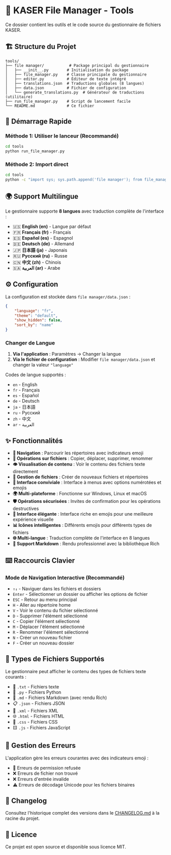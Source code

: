 # 📁 KASER File Manager - Tools

Ce dossier contient les outils et le code source du gestionnaire de fichiers KASER.

## 🏗️ Structure du Projet

```
tools/
├── file manager/           # Package principal du gestionnaire
│   ├── __init__.py        # Initialisation du package
│   ├── file_manager.py    # Classe principale du gestionnaire
│   ├── editor.py          # Éditeur de texte intégré
│   ├── translations.json  # Traductions globales (8 langues)
│   ├── data.json          # Fichier de configuration
│   └── generate_translations.py  # Générateur de traductions (utilitaire)
├── run_file_manager.py    # Script de lancement facile
└── README.md              # Ce fichier
```

## 🚀 Démarrage Rapide

### Méthode 1: Utiliser le lanceur (Recommandé)
```bash
cd tools
python run_file_manager.py
```

### Méthode 2: Import direct
```bash
cd tools
python -c "import sys; sys.path.append('file manager'); from file_manager import FileManager; FileManager().run()"
```

## 🌍 Support Multilingue

Le gestionnaire supporte **8 langues** avec traduction complète de l'interface :

- 🇺🇸 **English (en)** - Langue par défaut
- 🇫🇷 **Français (fr)** - Français
- 🇪🇸 **Español (es)** - Espagnol  
- 🇩🇪 **Deutsch (de)** - Allemand
- 🇯🇵 **日本語 (ja)** - Japonais
- 🇷🇺 **Русский (ru)** - Russe
- 🇨🇳 **中文 (zh)** - Chinois
- 🇸🇦 **العربية (ar)** - Arabe

## ⚙️ Configuration

La configuration est stockée dans `file manager/data.json` :

```json
{
    "language": "fr",
    "theme": "default", 
    "show_hidden": false,
    "sort_by": "name"
}
```

### Changer de Langue

1. **Via l'application** : Paramètres → Changer la langue
2. **Via le fichier de configuration** : Modifier `file manager/data.json` et changer la valeur `"language"`

Codes de langue supportés :
- `en` - English
- `fr` - Français  
- `es` - Español
- `de` - Deutsch
- `ja` - 日本語
- `ru` - Русский
- `zh` - 中文
- `ar` - العربية

## ✨ Fonctionnalités

- **📂 Navigation** : Parcourir les répertoires avec indicateurs emoji
- **🔄 Opérations sur fichiers** : Copier, déplacer, supprimer, renommer
- **👁️ Visualisation de contenu** : Voir le contenu des fichiers texte directement
- **📄 Gestion de fichiers** : Créer de nouveaux fichiers et répertoires
- **🎯 Interface conviviale** : Interface à menus avec options numérotées et emojis
- **🌍 Multi-plateforme** : Fonctionne sur Windows, Linux et macOS
- **🛡️ Opérations sécurisées** : Invites de confirmation pour les opérations destructives
- **🎨 Interface élégante** : Interface riche en emojis pour une meilleure expérience visuelle
- **📊 Icônes intelligentes** : Différents emojis pour différents types de fichiers
- **🌐 Multi-langue** : Traduction complète de l'interface en 8 langues
- **📖 Support Markdown** : Rendu professionnel avec la bibliothèque Rich

## ⌨️ Raccourcis Clavier

### Mode de Navigation Interactive (Recommandé)
- `↑↓` - Naviguer dans les fichiers et dossiers
- `Enter` - Sélectionner un dossier ou afficher les options de fichier
- `ESC` - Retour au menu principal
- `H` - Aller au répertoire home
- `V` - Voir le contenu du fichier sélectionné
- `D` - Supprimer l'élément sélectionné
- `C` - Copier l'élément sélectionné
- `M` - Déplacer l'élément sélectionné
- `R` - Renommer l'élément sélectionné
- `N` - Créer un nouveau fichier
- `F` - Créer un nouveau dossier

## 📄 Types de Fichiers Supportés

Le gestionnaire peut afficher le contenu des types de fichiers texte courants :
- 📝 `.txt` - Fichiers texte
- 🐍 `.py` - Fichiers Python
- 📖 `.md` - Fichiers Markdown (avec rendu Rich)
- 📋 `.json` - Fichiers JSON
- 📄 `.xml` - Fichiers XML
- 🌐 `.html` - Fichiers HTML
- 🎨 `.css` - Fichiers CSS
- 🟨 `.js` - Fichiers JavaScript

## 🚫 Gestion des Erreurs

L'application gère les erreurs courantes avec des indicateurs emoji :
- 🚫 Erreurs de permission refusée
- ❌ Erreurs de fichier non trouvé
- ❌ Erreurs d'entrée invalide
- ⚠️ Erreurs de décodage Unicode pour les fichiers binaires

## 📝 Changelog

Consultez l'historique complet des versions dans le [CHANGELOG.md](../CHANGELOG.md) à la racine du projet.

## 📄 Licence

Ce projet est open source et disponible sous licence MIT.